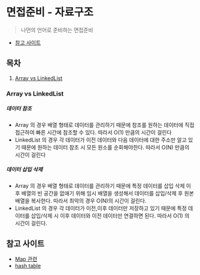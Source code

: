 # 면접준비 - 자료구조
> 나먼의 언어로 준비하는 면접준비

- [참고 사이트](#https://github.com/JaeYeopHan/Interview_Question_for_Beginner)

## 목차
1. [Array vs LinkedList](#array-vs-linkedlist)


### Array vs LinkedList

##### 데이터 참조
- Array 의 경우 배열 형태로 데이터를 관리하기 때문에 참조를 원하는 데이터에 직접 접근하여 빠른 시간에 참조할 수 있다. 따라서 O(1) 만큼의 시간이 걸린다
- LinkedList 의 경우 각 데이터가 이전 데이터와 다음 데이터에 대한 주소만 알고 있기 때문에 원하는 데이터 참조 시 모든 원소를 순회해야한다. 따라서 O(N) 만큼의 시간이 걸린다

##### 데이터 삽입 삭제
- Array 의 경우 배열 형태로 데이터를 관리하기 때문에 특정 데이터를 삽입 삭제 이후 배열의 빈 공간을 없애기 위해 임시 배열을 생성해서 데이터를 삽입/삭제 후 원본 배열을 복사한다.  따라서 최악의 경우 O(N)의 시간이 걸린다.
- LinkedList 의 경우 각 데이터가 이전,이후 데이터만 저장하고 있기 때문에 특정 데이터를 삽입/삭제 시 이후 데이터와 이전 데이터만 연결하면 된다. 따라서 O(1) 의 시간이 걸린다.


## 참고 사이트 
- [Map 관련](#https://rangken.github.io/blog/2015/java.map/)  
- [hash table](#https://mangkyu.tistory.com/102)  
